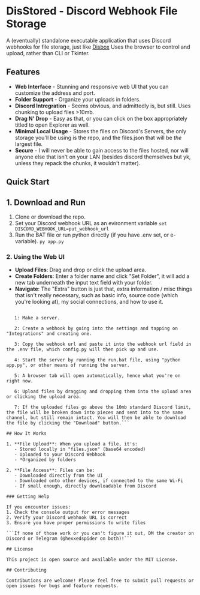 # DisStored - Discord Webhook File Storage

A (eventually) standalone executable application that uses Discord webhooks for file storage, just like [Disbox](https://disboxapp.github.io/web/home) Uses the browser to control and upload, rather than CLI or Tkinter.

## Features
- **Web Interface** - Stunning and responsive web UI that you can customize the address and port.
- **Folder Support** - Organize your uploads in folders.
- **Discord Intregration** - Seems obvious, and admittedly is, but still. Uses chunking to upload files >10mb.
- **Drag N' Drop** - Easy as that, or you can click on the box appropriately titled to open Explorer as well.
- **Minimal Local Usage** - Stores the files on Discord's Servers, the only storage you'll be using is the repo, and the files.json that will be *the* largest file.
- **Secure** - I will never be able to gain access to the files hosted, nor will anyone else that isn't on your LAN (besides discord themselves but yk, unless they repack the chunks, it wouldn't matter).

## Quick Start

## 1. Download and Run

1. Clone or download the repo.
2. Set your Discord webhook URL as an evironment variable
   ```set DISCORD_WEBHOOK_URL=put_webhook_url```
3. Run the BAT file or run python directly (if you have .env set, or e-variable).
   ```py app.py```

### 2. Using the Web UI

- **Upload Files**: Drag and drop or click the upload area.
- **Create Folders**: Enter a folder name and click "Set Folder", it will add a new tab underneath the input text field with your folder.
- **Navigate**: The "Extra" button is just that, extra information / misc things that isn't really necessary, such as basic info, source code (which you're looking at), my social connections, and how to use it.

```To use DisStored, first you need to create a server.

   1: Make a server.

   2: Create a webhook by going into the settings and tapping on "Integrations" and creating one.

   3: Copy the webhook url and paste it into the webhook url field in the .env file, which config.py will then pick up and use.

   4: Start the server by running the run.bat file, using "python app.py", or other means of running the server.

   5: A browser tab will open automatically, hence what you're on right now.

   6: Upload files by dragging and dropping them into the upload area or clicking the upload area.

   7: If the uploaded files go above the 10mb standard Discord limit, the file will be broken down into pieces and sent into to the same channel, but still remain intact. You will then be able to download the file by clicking the "Download" button.```

## How It Works

1. **File Upload**: When you upload a file, it's:
   - Stored locally in "files.json" (base64 encoded)
   - Uploaded to your Discord Webhook
   - *Organized by folders

2. **File Access**: Files can be:
   - Downloaded directly from the UI
   - Downloaded onto other devices, if connected to the same Wi-Fi
   - If small enough, directly downloadable from Discord

### Getting Help

If you encounter issues:
1. Check the console output for error messages
2. Verify your Discord webhook URL is correct
3. Ensure you have proper permissions to write files

```If none of those work or you can't figure it out, DM the creator on Discord or Telegram (@hexxedspider on both)!```

## License

This project is open source and available under the MIT License.

## Contributing

Contributions are welcome! Please feel free to submit pull requests or open issues for bugs and feature requests.
